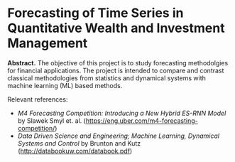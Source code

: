 # Forecasting of Time Series in Quantitative Wealth and Investment Management

**Abstract.** The objective of this project is to study forecasting methodolgies for financial applications. The project is intended to compare and contrast classical methodologies from statistics and dynamical systems with machine learning (ML) based methods. 

Relevant references:
* *M4 Forecasting Competition: Introducing a New Hybrid ES-RNN Model* by Slawek Smyl et. al. (https://eng.uber.com/m4-forecasting-competition/)
* *Data Driven Science and Engineering; Machine Learning, Dynamical Systems and Control* by Brunton and Kutz (http://databookuw.com/databook.pdf)
